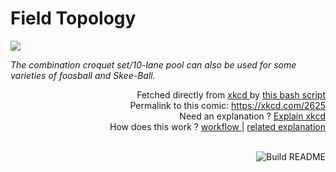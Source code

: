 # <b>Field Topology</b>

[![](https://imgs.xkcd.com/comics/field_topology.png)](https://xkcd.com/2625)

<i>The combination croquet set/10-lane pool can also be used for some varieties of foosball and Skee-Ball.</i>

<div align="right">
  Fetched directly from
  <a href="https://xkcd.com">
    xkcd
  </a>
  by
  <a href="https://github.com/Vanille-N/Vanille-N/blob/master/fetch">
    this bash script
  </a>
</div>
<div align="right">
  Permalink to this comic:
  <a href="https://xkcd.com/2625">
    https://xkcd.com/2625
  </a>
</div>
<div align="right">
  Need an explanation ?
  <a href="https://www.explainxkcd.com/wiki/index.php/2625">
    Explain xkcd
  </a>
</div>
<div align="right">
  How does this work ?
  <a href="https://github.com/Vanille-N/Vanille-N/blob/master/.github/workflows/build.yml">
    workflow
  </a>
  |
  <a href="https://simonwillison.net/2020/Jul/10/self-updating-profile-readme/">
    related explanation
  </a>
</div><br>

<a href="https://github.com/Vanille-N/Vanille-N/actions"><img src="https://github.com/Vanille-N/Vanille-N/workflows/Build%20README/badge.svg" align="right" alt="Build README"></a>

